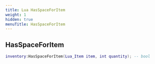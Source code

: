 ```yaml
---
title: Lua HasSpaceForItem
weight: 1
hidden: true
menuTitle: HasSpaceForItem
---
```

## HasSpaceForItem
```lua
inventory:HasSpaceForItem(Lua_Item item, int quantity); -- bool
```